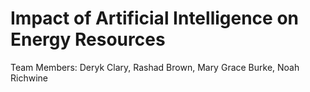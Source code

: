 # Impact of Artificial Intelligence on Energy Resources
Team Members: Deryk Clary, Rashad Brown, Mary Grace Burke, Noah Richwine

